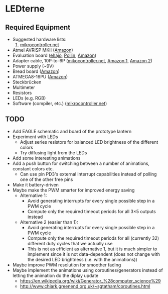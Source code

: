 # LEDterne

## Required Equipment

- Suggested hardware lists:
	1. [mikrocontroller.net][0]
- Atmel AVRISP MKII ([Amazon][1])
- Evaluation board ([ehajo][2], [Pollin][3], [Amazon][4])
- Adapter cable, 10P-to-6P ([mikocontroller.net][7], [Amazon 1][5], [Amazon 2][6])
- Power supply (~9V)
- Bread board ([Amazon][8])
- ATMEGA8-16PU ([Amazon][9])
- Steckbrücken 
- Multimeter
- Resistors
- LEDs (e.g. RGB)
- Software (compiler, etc.) ([mikrocontroller.net][20])

## TODO

- Add EAGLE schematic and board of the prototype lantern
- Experiment with LEDs
	- Adjust series resistors for balanced LED brightness of the different colors
	- Try diffusing light from the LEDs
- Add some interesting animations
- Add a push button for switching between a number of animations, constant colors etc.
	- Can use pin PD3's external interrupt capabilities instead of polling one of the other free pins
- Make it battery-driven
- Maybe make the PWM smarter for improved energy saving
	- Alternative 1:
		- Avoid generating interrupts for every single possible step in a PWM cycle
		- Compute only the required timeout periods for all 3×5 outputs instead
	- Alternative 2 (easier than 1):
		- Avoid generating interrupts for every single possible step in a PWM cycle
		- Compute only the required timeout periods for all (currently 32) different duty cycles that we actually use
		- This is not as efficient as alternative 1, but it is much simpler to implement since it is not data-dependent (does not change with the desired LED brightness (i.e. with the animations))
- Maybe improve PWM resolution for smoother fading
- Maybe implement the animations using coroutines/generators instead of letting the animation do the diplay update
	- https://en.wikipedia.org/wiki/Generator_%28computer_science%29
	- http://www.chiark.greenend.org.uk/~sgtatham/coroutines.html


[0]: http://www.mikrocontroller.net/articles/AVR-Tutorial:_Equipment
[1]: http://www.amazon.de/Atmel-Programmer-ATMEL-AVR-ISP-MKII/dp/B00CASCN2S
[2]: http://www.ehajo.de/ateval-atmel-evaluationboard.html 
[3]: http://www.pollin.de/shop/dt/NTI5OTgxOTk-/Bausaetze_Module/Entwicklerboards/ATMEL_Evaluations_Board_V2_0_1_Fertigmodul.html
[4]: http://www.amazon.de/Atmel-Fertiggerät-Atmel-Evaluations-Board-V2-0/dp/B004BMJZ0O
[5]: http://www.amazon.de/Convert-Standard-Adapter-STK500-AVRISP/dp/B00P783JIU
[6]: http://www.amazon.de/Adapter-Kit-10polig-Atmel-Programmer/dp/B004D2TFYI
[7]: http://www.mikrocontroller.net/articles/AVR_In_System_Programmer#ISP
[8]: http://www.amazon.de/Steckbrett-Breadboard-Experimentierboard-Steckplatine-Kontakte/dp/B009P04XWW
[9]: http://www.amazon.de/ATMEGA8-16PU-Atmel-Microcontroller-MEGA-DIP-28/dp/9827046934
[20]: http://www.mikrocontroller.net/articles/AVR_und_Linux

